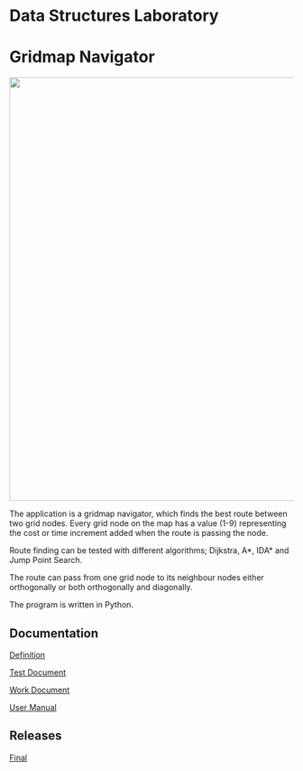 # Data Structures Laboratory 

# Gridmap Navigator

<img src="dokumentaatio/png/ruutukartta.png" width="750">

The application is a gridmap navigator, which finds the best route between two grid nodes.  Every grid node on the map has a value (1-9) representing the cost or time increment added when the route is passing the node.

Route finding can be tested with different algorithms; Dijkstra, A*, IDA* and Jump Point Search.

The route can pass from one grid node to its neighbour nodes either orthogonally or both orthogonally and diagonally.

The program is written in Python.

## Documentation

[Definition](https://github.com/lautanal/datastructures_lab/blob/master/documentation/definitioni.md)

[Test Document](https://github.com/lautanal/datastructures_lab/blob/master/documentation/tests.md)

[Work Document](https://github.com/lautanal/datastructures_lab/blob/master/documentation/implementation.md)

[User Manual](https://github.com/lautanal/datastructures_lab/blob/master/documentation/manual.md)

## Releases

[Final](https://github.com/lautanal/datastructures_lab/releases/tag/Final)


